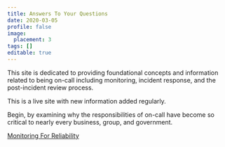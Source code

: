 ```yaml
---
title: Answers To Your Questions
date: 2020-03-05
profile: false
image:
  placement: 3
tags: []
editable: true
---
```


This site is dedicated to providing foundational concepts and information related to being on-call including monitoring, incident response, and the post-incident review process.

This is a live site with new information added regularly.

Begin, by examining why the responsibilities of on-call have become so critical to nearly every business, group, and government.

[Monitoring For Reliability](/post/monitoring-for-reliability/)